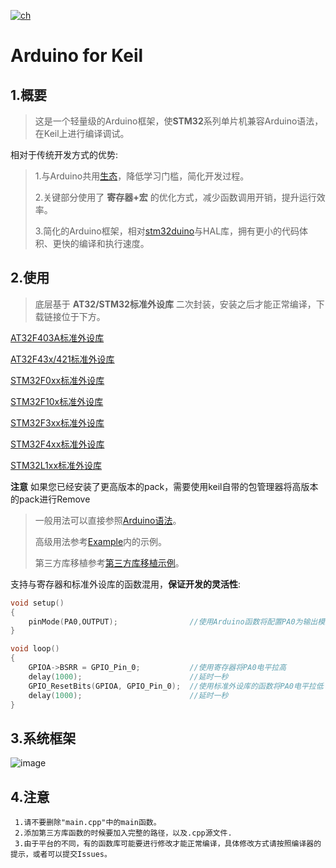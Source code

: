 [![ch](https://img.shields.io/badge/lang-en-red.svg)](https://github.com/jonatasemidio/multilanguage-readme-pattern/blob/master/README.md)

# Arduino for Keil
## 1.概要
>这是一个轻量级的Arduino框架，使**STM32**系列单片机兼容Arduino语法，在Keil上进行编译调试。

相对于传统开发方式的优势:
>
>   1.与Arduino共用[生态](https://github.com/topics/arduino-library)，降低学习门槛，简化开发过程。
>
>   2.关键部分使用了 **寄存器+宏** 的优化方式，减少函数调用开销，提升运行效率。
>
>   3.简化的Arduino框架，相对[stm32duino](https://github.com/stm32duino)与HAL库，拥有更小的代码体积、更快的编译和执行速度。

## 2.使用
>   底层基于 **AT32/STM32标准外设库** 二次封装，安装之后才能正常编译，下载链接位于下方。

[AT32F403A标准外设库](http://www.arterytek.com/download/Pack_Keil_AT32F4xx_CH_V1.3.4.zip)

[AT32F43x/421标准外设库](https://www.arterytek.com/download/PACK/Keil5_AT32MCU_AddOn_V2.1.7.zip)

[STM32F0xx标准外设库](https://keilpack.azureedge.net/pack/Keil.STM32F0xx_DFP.1.0.1.pack)

[STM32F10x标准外设库](https://keilpack.azureedge.net/pack/Keil.STM32F1xx_DFP.1.1.0.pack)

[STM32F3xx标准外设库](https://keilpack.azureedge.net/pack/Keil.STM32F3xx_DFP.1.2.0.pack)

[STM32F4xx标准外设库](https://keilpack.azureedge.net/pack/Keil.STM32F4xx_DFP.1.0.8.pack)

[STM32L1xx标准外设库](https://keilpack.azureedge.net/pack/Keil.STM32L1xx_DFP.1.0.2.pack)

**注意** 如果您已经安装了更高版本的pack，需要使用keil自带的包管理器将高版本的pack进行Remove

>一般用法可以直接参照[Arduino语法](https://www.arduino.cc/reference/en/)。
>
>高级用法参考[Example](https://github.com/FASTSHIFT/Arduino-For-Keil/tree/master/Example)内的示例。
>
>第三方库移植参考[第三方库移植示例](https://github.com/FASTSHIFT/Arduino-For-Keil/blob/master/How%20to%20use%20Arduino%20library)。

支持与寄存器和标准外设库的函数混用，**保证开发的灵活性**:
```C
void setup()
{
    pinMode(PA0,OUTPUT);                //使用Arduino函数将配置PA0为输出模式
}

void loop()
{
    GPIOA->BSRR = GPIO_Pin_0;           //使用寄存器将PA0电平拉高
    delay(1000);                        //延时一秒
    GPIO_ResetBits(GPIOA, GPIO_Pin_0);  //使用标准外设库的函数将PA0电平拉低
    delay(1000);                        //延时一秒
}
```

## 3.系统框架
![image](https://github.com/FASTSHIFT/Arduino-For-Keil/blob/master/Framework.png)

## 4.注意
     1.请不要删除"main.cpp"中的main函数。 
     2.添加第三方库函数的时候要加入完整的路径，以及.cpp源文件. 
     3.由于平台的不同，有的函数库可能要进行修改才能正常编译，具体修改方式请按照编译器的提示，或者可以提交Issues。 

